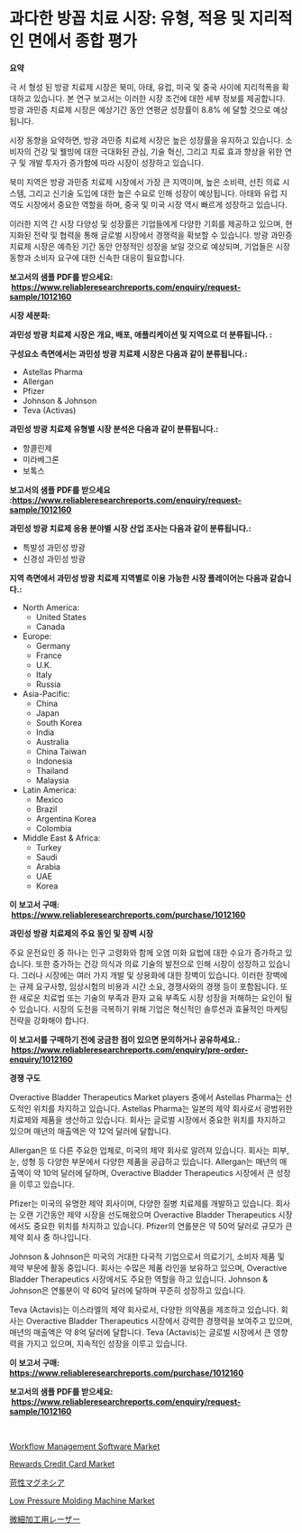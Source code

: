 <p><h1>과다한 방꼽 치료 시장: 유형, 적용 및 지리적인 면에서 종합 평가</h1></p><p><strong>요약</strong></p>
<p><p>극 서 형성 된 방광 치료제 시장은 북미, 아태, 유럽, 미국 및 중국 사이에 지리적폭을 확대하고 있습니다. 본 연구 보고서는 이러한 시장 조건에 대한 세부 정보를 제공합니다. 방광 과민증 치료제 시장은 예상기간 동안 연평균 성장률이 8.8% 에 달할 것으로 예상됩니다.</p><p>시장 동향을 요약하면, 방광 과민증 치료제 시장은 높은 성장률을 유지하고 있습니다. 소비자의 건강 및 웰빙에 대한 극대화된 관심, 기술 혁신, 그리고 치료 효과 향상을 위한 연구 및 개발 투자가 증가함에 따라 시장이 성장하고 있습니다.</p><p>북미 지역은 방광 과민증 치료제 시장에서 가장 큰 지역이며, 높은 소비력, 선진 의료 시스템, 그리고 신기술 도입에 대한 높은 수요로 인해 성장이 예상됩니다. 아태와 유럽 지역도 시장에서 중요한 역할을 하며, 중국 및 미국 시장 역시 빠르게 성장하고 있습니다.</p><p>이러한 지역 간 시장 다양성 및 성장률은 기업들에게 다양한 기회를 제공하고 있으며, 현지화된 전략 및 협력을 통해 글로벌 시장에서 경쟁력을 확보할 수 있습니다. 방광 과민증 치료제 시장은 예측된 기간 동안 안정적인 성장을 보일 것으로 예상되며, 기업들은 시장 동향과 소비자 요구에 대한 신속한 대응이 필요합니다.</p></p>
<p><strong>보고서의 샘플 PDF를 받으세요: &nbsp;<a href="https://www.reliableresearchreports.com/enquiry/request-sample/1012160">https://www.reliableresearchreports.com/enquiry/request-sample/1012160</a></strong></p>
<p><strong>시장 세분화:</strong></p>
<p><strong> 과민성 방광 치료제 시장은 개요, 배포, 애플리케이션 및 지역으로 더 분류됩니다. :</strong></p>
<p><strong>구성요소 측면에서는 과민성 방광 치료제 시장은 다음과 같이 분류됩니다.:</strong></p>
<p><ul><li>Astellas Pharma</li><li>Allergan</li><li>Pfizer</li><li>Johnson & Johnson</li><li>Teva (Activas)</li></ul></p>
<p><strong> 과민성 방광 치료제 유형별 시장 분석은 다음과 같이 분류됩니다.:</strong></p>
<p><ul><li>항콜린제</li><li>미라베그론</li><li>보톡스</li></ul></p>
<p><strong>보고서의 샘플 PDF를 받으세요 :<a href="https://www.reliableresearchreports.com/enquiry/request-sample/1012160">https://www.reliableresearchreports.com/enquiry/request-sample/1012160</a></strong></p>
<p><strong> 과민성 방광 치료제 응용 분야별 시장 산업 조사는 다음과 같이 분류됩니다.:</strong></p>
<p><ul><li>특발성 과민성 방광</li><li>신경성 과민성 방광</li></ul></p>
<p><strong>지역 측면에서 과민성 방광 치료제 지역별로 이용 가능한 시장 플레이어는 다음과 같습니다.:</strong></p>
<p><ul>
    <li>
        North America:
        <ul>
            <li>United States</li>
            <li>Canada</li>
        </ul>
    </li>
    <li>
        Europe:
        <ul>
            <li>Germany</li>
            <li>France</li>
            <li>U.K.</li>
            <li>Italy</li>
            <li>Russia</li>
        </ul>
    </li>
    <li>
        Asia-Pacific:
        <ul>
            <li>China</li>
            <li>Japan</li>
            <li>South Korea</li>
            <li>India</li>
            <li>Australia</li>
            <li>China Taiwan</li>
            <li>Indonesia</li>
            <li>Thailand</li>
            <li>Malaysia</li>
        </ul>
    </li>
    <li>
        Latin America:
        <ul>
            <li>Mexico</li>
            <li>Brazil</li>
            <li>Argentina Korea</li>
            <li>Colombia</li>
        </ul>
    </li>
    <li>
        Middle East & Africa:
        <ul>
            <li>Turkey</li>
            <li>Saudi</li>
            <li>Arabia</li>
            <li>UAE</li>
            <li>Korea</li>
        </ul>
    </li>
    </ul></p>
<p><strong>이 보고서 구매: &nbsp;<a href="https://www.reliableresearchreports.com/purchase/1012160">https://www.reliableresearchreports.com/purchase/1012160</a></strong></p>
<p><strong>과민성 방광 치료제의 주요 동인 및 장벽 시장</strong></p>
<p><p>주요 운전요인 중 하나는 인구 고령화와 함께 오염 미화 요법에 대한 수요가 증가하고 있습니다. 또한 증가하는 건강 의식과 의료 기술의 발전으로 인해 시장이 성장하고 있습니다. 그러나 시장에는 여러 가지 개발 및 상용화에 대한 장벽이 있습니다. 이러한 장벽에는 규제 요구사항, 임상시험의 비용과 시간 소요, 경쟁사와의 경쟁 등이 포함됩니다. 또한 새로운 치료법 또는 기술의 부족과 환자 교육 부족도 시장 성장을 저해하는 요인이 될 수 있습니다.  시장의 도전을 극복하기 위해 기업은 혁신적인 솔루션과 효율적인 마케팅 전략을 강화해야 합니다.</p></p>
<p><strong>이 보고서를 구매하기 전에 궁금한 점이 있으면 문의하거나 공유하세요.: &nbsp;<a href="https://www.reliableresearchreports.com/enquiry/pre-order-enquiry/1012160">https://www.reliableresearchreports.com/enquiry/pre-order-enquiry/1012160</a></strong></p>
<p><strong>경쟁 구도</strong></p>
<p><p>Overactive Bladder Therapeutics Market players 중에서 Astellas Pharma는 선도적인 위치를 차지하고 있습니다. Astellas Pharma는 일본의 제약 회사로서 광범위한 치료제와 제품을 생산하고 있습니다. 회사는 글로벌 시장에서 중요한 위치를 차지하고 있으며 매년의 매출액은 약 12억 달러에 달합니다.</p><p>Allergan은 또 다른 주요한 업체로, 미국의 제약 회사로 알려져 있습니다. 회사는 피부, 눈, 성형 등 다양한 부문에서 다양한 제품을 공급하고 있습니다. Allergan는 매년의 매출액이 약 10억 달러에 달하며, Overactive Bladder Therapeutics 시장에서 큰 성장을 이루고 있습니다.</p><p>Pfizer는 미국의 유명한 제약 회사이며, 다양한 질병 치료제를 개발하고 있습니다. 회사는 오랜 기간동안 제약 시장을 선도해왔으며 Overactive Bladder Therapeutics 시장에서도 중요한 위치를 차지하고 있습니다. Pfizer의 연롤분은 약 50억 달러로 규모가 큰 제약 회사 중 하나입니다.</p><p>Johnson & Johnson은 미국의 거대한 다국적 기업으로서 의료기기, 소비자 제품 및 제약 부문에 활동 중입니다. 회사는 수많은 제품 라인을 보유하고 있으며, Overactive Bladder Therapeutics 시장에서도 주요한 역할을 하고 있습니다. Johnson & Johnson은 연롤분이 약 60억 달러에 달하며 꾸준히 성장하고 있습니다.</p><p>Teva (Actavis)는 이스라엘의 제약 회사로서, 다양한 의약품을 제조하고 있습니다. 회사는 Overactive Bladder Therapeutics 시장에서 강력한 경쟁력을 보여주고 있으며, 매년의 매출액은 약 8억 달러에 달합니다. Teva (Actavis)는 글로벌 시장에서 큰 영향력을 가지고 있으며, 지속적인 성장을 이루고 있습니다.</p></p>
<p><strong>이 보고서 구매: &nbsp; <a href="https://www.reliableresearchreports.com/purchase/1012160">https://www.reliableresearchreports.com/purchase/1012160</a></strong></p>
<p><strong>보고서의 샘플 PDF를 받으세요: &nbsp;<a href="https://www.reliableresearchreports.com/enquiry/request-sample/1012160">https://www.reliableresearchreports.com/enquiry/request-sample/1012160</a></strong><strong></strong></p>
<p>&nbsp;</p>
<p><p><a href="https://issuu.com/reportprime-2/docs/workflow-management-software-market-size-2030.pptx">Workflow Management Software Market</a></p><p><a href="https://github.com/joannesouthgate/Market-Research-Report-List-2/blob/main/rewards-credit-card-market.md">Rewards Credit Card Market</a></p><p><a href="https://medium.com/@leigh4852023/%E8%85%90%E9%A3%9F%E6%80%A7%E3%83%9E%E3%82%B0%E3%83%8D%E3%82%B7%E3%82%A2%E5%B8%82%E5%A0%B4%E3%82%92%E5%88%86%E6%9E%90-%E3%82%B0%E3%83%AD%E3%83%BC%E3%83%90%E3%83%AB%E7%94%A3%E6%A5%AD%E3%81%AE%E8%A6%8B%E9%80%9A%E3%81%97%E3%81%A8%E4%BA%88%E6%B8%AC-2024%E5%B9%B4%E3%81%8B%E3%82%892031%E5%B9%B4%E3%81%BE%E3%81%A7-608f156ab159">苛性マグネシア</a></p><p><a href="https://view.publitas.com/reportprime-1/low-pressure-molding-machine-market-research-report-the-key-to-successful-business-strategy-forecasted-for-period-from-2024-2031/">Low Pressure Molding Machine Market</a></p><p><a href="https://github.com/pepo3k/Market-Research-Report-List-1/blob/main/74473916639.md">微細加工用レーザー</a></p></p>